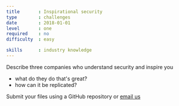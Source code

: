 ```yaml
---
title       : Inspirational security
type        : challenges
date        : 2018-01-01
level       : one
required    : no
difficulty  : easy

skills      : industry knowledge
---
```

Describe three companies who understand security and inspire you

- what do they do that's great?
- how can it be replicated?

Submit your files using a GitHub repository or [email us](mailto:project-cx@photobox.com)
